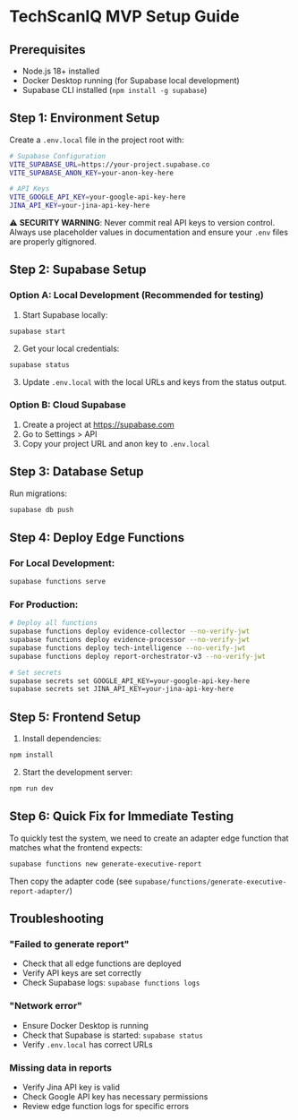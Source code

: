 # TechScanIQ MVP Setup Guide

## Prerequisites
- Node.js 18+ installed
- Docker Desktop running (for Supabase local development)
- Supabase CLI installed (`npm install -g supabase`)

## Step 1: Environment Setup

Create a `.env.local` file in the project root with:

```bash
# Supabase Configuration
VITE_SUPABASE_URL=https://your-project.supabase.co
VITE_SUPABASE_ANON_KEY=your-anon-key-here

# API Keys
VITE_GOOGLE_API_KEY=your-google-api-key-here
JINA_API_KEY=your-jina-api-key-here
```

⚠️ **SECURITY WARNING**: Never commit real API keys to version control. Always use placeholder values in documentation and ensure your `.env` files are properly gitignored.

## Step 2: Supabase Setup

### Option A: Local Development (Recommended for testing)

1. Start Supabase locally:
```bash
supabase start
```

2. Get your local credentials:
```bash
supabase status
```

3. Update `.env.local` with the local URLs and keys from the status output.

### Option B: Cloud Supabase

1. Create a project at https://supabase.com
2. Go to Settings > API
3. Copy your project URL and anon key to `.env.local`

## Step 3: Database Setup

Run migrations:
```bash
supabase db push
```

## Step 4: Deploy Edge Functions

### For Local Development:
```bash
supabase functions serve
```

### For Production:
```bash
# Deploy all functions
supabase functions deploy evidence-collector --no-verify-jwt
supabase functions deploy evidence-processor --no-verify-jwt
supabase functions deploy tech-intelligence --no-verify-jwt
supabase functions deploy report-orchestrator-v3 --no-verify-jwt

# Set secrets
supabase secrets set GOOGLE_API_KEY=your-google-api-key-here
supabase secrets set JINA_API_KEY=your-jina-api-key-here
```

## Step 5: Frontend Setup

1. Install dependencies:
```bash
npm install
```

2. Start the development server:
```bash
npm run dev
```

## Step 6: Quick Fix for Immediate Testing

To quickly test the system, we need to create an adapter edge function that matches what the frontend expects:

```bash
supabase functions new generate-executive-report
```

Then copy the adapter code (see `supabase/functions/generate-executive-report-adapter/`)

## Troubleshooting

### "Failed to generate report"
- Check that all edge functions are deployed
- Verify API keys are set correctly
- Check Supabase logs: `supabase functions logs`

### "Network error"
- Ensure Docker Desktop is running
- Check that Supabase is started: `supabase status`
- Verify `.env.local` has correct URLs

### Missing data in reports
- Verify Jina API key is valid
- Check Google API key has necessary permissions
- Review edge function logs for specific errors 